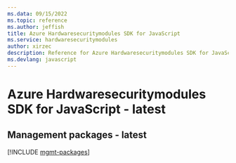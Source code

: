 ```yaml
---
ms.data: 09/15/2022
ms.topic: reference
ms.author: jeffish
title: Azure Hardwaresecuritymodules SDK for JavaScript
ms.service: hardwaresecuritymodules
author: xirzec
description: Reference for Azure Hardwaresecuritymodules SDK for JavaScript
ms.devlang: javascript
---
```

# Azure Hardwaresecuritymodules SDK for JavaScript - latest

## Management packages - latest
[!INCLUDE [mgmt-packages](hardwaresecuritymodules-mgmt-index.md)]